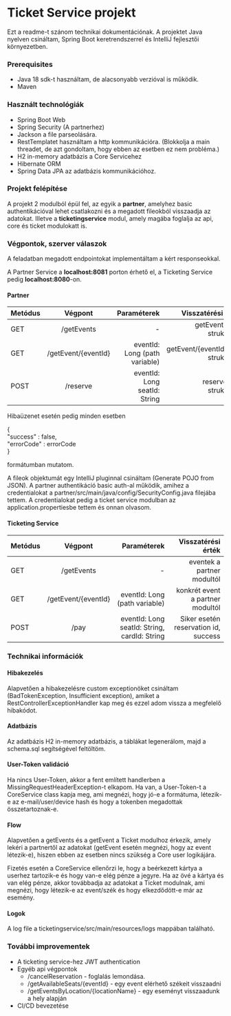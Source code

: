 # Ticket Service projekt

Ezt a readme-t szánom technikai dokumentációnak. A projektet Java nyelven csináltam, Spring Boot keretrendszerrel és IntelliJ fejlesztői környezetben. 

### Prerequisites

- Java 18 sdk-t használtam, de alacsonyabb verzióval is működik.
- Maven

### Használt technológiák

- Spring Boot Web
- Spring Security (A partnerhez)
- Jackson a file parseolására.
- RestTemplatet használtam a http kommunikációra. (Blokkolja a main threadet, de azt gondoltam, hogy ebben az esetben ez nem probléma.)
- H2 in-memory adatbázis a Core Servicehez
- Hibernate ORM
- Spring Data JPA az adatbázis kommunikációhoz.

### Projekt felépítése

A projekt 2 modulból épül fel, az egyik a **partner**, amelyhez basic authentikációval lehet csatlakozni és a megadott fileokból visszaadja az adatokat. Illetve a **ticketingservice** modul, amely magába foglalja az api, core és ticket modulokatt is.

### Végpontok, szerver válaszok

A feladatban megadott endpointokat implementáltam a kért responseokkal.

A Partner Service a **localhost:8081** porton érhető el, a Ticketing Service pedig **localhost:8080**-on.

#### Partner

| Metódus |       Végpont       |                   Paraméterek |                  Visszatérési érték |
|---------|:-------------------:|------------------------------:|------------------------------------:|
| GET     |     /getEvents      |                             - |          getEvents.json struktúrája |
| GET     | /getEvent/{eventId} | eventId: Long (path variable) | getEvent/{eventId}.json struktúrája |
| POST    |      /reserve       |   eventId: Long<br/>seatId: String |            reserve.json struktúrája |

Hibaüzenet esetén pedig minden esetben  

{<br/>
    "success" : false,<br/>
    "errorCode" : errorCode<br/>
}

formátumban mutatom.

A fileok objektumát egy IntelliJ pluginnal csináltam (Generate POJO from JSON). A partner authentikáció basic auth-al működik, amihez a credentialokat a partner/src/main/java/config/SecurityConfig.java filejába tettem. A credentialokat pedig a ticket service modulban az application.propertiesbe tettem és onnan olvasom.


#### Ticketing Service

| Metódus |       Végpont       |                                      Paraméterek |                   Visszatérési érték |
|---------|:-------------------:|-------------------------------------------------:|-------------------------------------:|
| GET     |     /getEvents      |                                                - |           eventek a partner modultól |
| GET     | /getEvent/{eventId} |                    eventId: Long (path variable) |     konkrét event a partner modultól |
| POST    |        /pay         | eventId: Long<br/>seatId: String, cardId: String | Siker esetén reservation id, success |


### Technikai információk

#### Hibakezelés
Alapvetően a hibakezelésre custom exceptionöket csináltam (BadTokenException, Insufficient exception), amiket a RestControllerExceptionHandler kap meg és ezzel adom vissza a megfelelő hibakódot.
#### Adatbázis
Az adatbázis H2 in-memory adatbázis, a táblákat legenerálom, majd a schema.sql segítségével feltöltöm.
#### User-Token validáció
Ha nincs User-Token, akkor a fent említett handlerben a MissingRequestHeaderException-t elkapom. Ha van, a User-Token-t a CoreService class kapja meg, ami megnézi, hogy jó-e a formátuma, létezik-e az e-mail/user/device hash és hogy a tokenben megadottak összetartoznak-e.
#### Flow
Alapvetően a getEvents és a getEvent a Ticket modulhoz érkezik, amely lekéri a partnertől az adatokat (getEvent esetén megnézi, hogy az event létezik-e), hiszen ebben az esetben nincs szükség a Core user logikájára.

Fizetés esetén a CoreService ellenőrzi le, hogy a beérkezett kártya a userhez tartozik-e és hogy van-e elég pénze a jegyre. Ha az övé a kártya és van elég pénze, akkor továbbadja az adatokat a Ticket modulnak, ami megnézi, hogy létezik-e az event/szék és hogy elkezdődött-e már az esemény.
#### Logok
A log file a ticketingservice/src/main/resources/logs mappában található.

### További improvementek

- A ticketing service-hez JWT authentication
- Egyéb api végpontok
  - /cancelReservation - foglalás lemondása. 
  - /getAvailableSeats/{eventId} - egy event elérhető székeit visszaadni
  - /getEventsByLocation/{locationName} - egy eseményt visszaadunk a hely alapján
- CI/CD bevezetése


